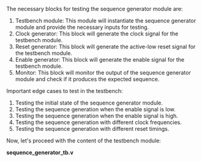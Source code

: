 The necessary blocks for testing the sequence generator module are:
1. Testbench module: This module will instantiate the sequence generator module and provide the necessary inputs for testing.
2. Clock generator: This block will generate the clock signal for the testbench module.
3. Reset generator: This block will generate the active-low reset signal for the testbench module.
4. Enable generator: This block will generate the enable signal for the testbench module.
5. Monitor: This block will monitor the output of the sequence generator module and check if it produces the expected sequence.

Important edge cases to test in the testbench:
1. Testing the initial state of the sequence generator module.
2. Testing the sequence generation when the enable signal is low.
3. Testing the sequence generation when the enable signal is high.
4. Testing the sequence generation with different clock frequencies.
5. Testing the sequence generation with different reset timings.

Now, let's proceed with the content of the testbench module:

**sequence_generator_tb.v**
